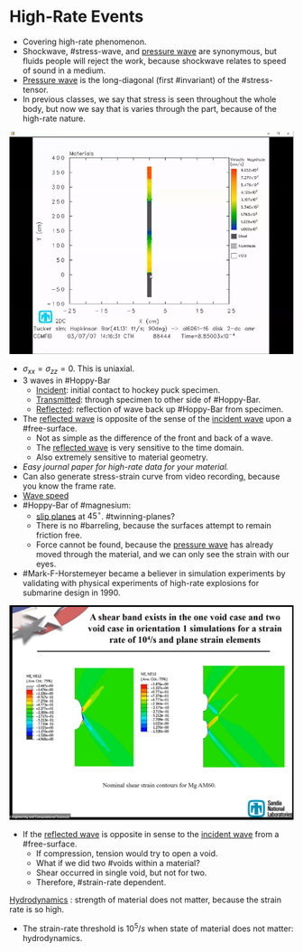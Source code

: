 # High-Rate Events

- Covering high-rate phenomenon.
- Shockwave, #stress-wave, and [pressure wave](pressure-wave.md) are synonymous, but fluids people will reject the work, because shockwave relates to speed of sound in a medium.
- [Pressure wave](pressure-wave.md) is the long-diagonal (first #invariant) of the #stress-tensor.
- In previous classes, we say that stress is seen throughout the whole body, but now we say that is varies through the part, because of the high-rate nature.

![](../../../attachments/engr-743-001-damage-and-fracture/hoppy_bar_210416_121103_EST.png)

- $\sigma_{xx} = \sigma_{zz} = 0$. This is uniaxial.
- 3 waves in #Hoppy-Bar
  - [Incident](incident-wave.md): initial contact to hockey puck specimen.
  - [Transmitted](transmitted-wave.md): through specimen to other side of #Hoppy-Bar.
  - [Reflected](reflected-wave.md): reflection of wave back up #Hoppy-Bar from specimen.
- The [reflected wave](reflected-wave.md) is opposite of the sense of the [incident wave](incident-wave.md) upon a #free-surface.
  - Not as simple as the difference of the front and back of a wave.
  - The [reflected wave](reflected-wave.md) is very sensitive to the time domain.
  - Also extremely sensitive to material geometry.
- _Easy journal paper for high-rate data for your material._
- Can also generate stress-strain curve from video recording, because you know the frame rate.
- [Wave speed](wave-speed.md)
- #Hoppy-Bar of #magnesium:
  - [slip planes](slip-plane.md) at $45^{\circ}$. #twinning-planes?
  - There is no #barreling, because the surfaces attempt to remain friction free.
  - Force cannot be found, because the [pressure wave](pressure-wave.md) has already moved through the material, and we can only see the strain with our eyes.
- #Mark-F-Horstemeyer became a believer in simulation experiments by validating with physical experiments of high-rate explosions for submarine design in 1990.

![](../../../attachments/engr-743-001-damage-and-fracture/shear_strain_210416_124543_EST.png)

- If the [reflected wave](reflected-wave.md) is opposite in sense to the [incident wave](incident-wave.md) from a #free-surface.
  - If compression, tension would try to open a void.
  - What if we did two #voids within a material?
  - Shear occurred in single void, but not for two.
  - Therefore, #strain-rate dependent. 

[Hydrodynamics](hydrodynamics.md)
: strength of material does not matter, because the strain rate is so high.

- The strain-rate threshold is $10^{5}/s$ when state of material does not matter: hydrodynamics.